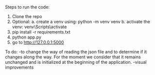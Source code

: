 Steps to run the code:
  1.  Clone the repo
  2.  Optional:
      a. create a venv using: python -m venv venv
      b. activate the venv: venv\Scripts\activate
  3.  pip install -r requirements.txt
  4.  python app.py
  5.  go to http://127.0.0.1:5000

To do:
-to change the way of reading the json file and to determine if it changes along the way.
For the moment we consider that it remains unchanged and is initialized at the beginning of the application.
-visual improvements

